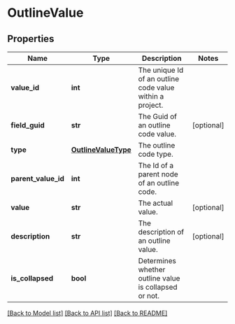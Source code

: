 # OutlineValue

## Properties
Name | Type | Description | Notes
------------ | ------------- | ------------- | -------------
**value_id** | **int** | The unique Id of an outline code value within a project. | 
**field_guid** | **str** | The Guid of an outline code value. | [optional] 
**type** | [**OutlineValueType**](OutlineValueType.md) | The outline code type. | 
**parent_value_id** | **int** | The Id of a parent node of an outline code. | 
**value** | **str** | The actual value. | [optional] 
**description** | **str** | The description of an outline value. | [optional] 
**is_collapsed** | **bool** | Determines whether outline value is collapsed or not. | 

[[Back to Model list]](../README.md#documentation-for-models) [[Back to API list]](../README.md#documentation-for-api-endpoints) [[Back to README]](../README.md)


